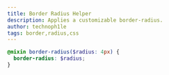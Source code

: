 ```yaml
---
title: Border Radius Helper
description: Applies a customizable border-radius.
author: technoph1le
tags: border,radius,css
---
```


```scss
@mixin border-radius($radius: 4px) {
  border-radius: $radius;
}
```
